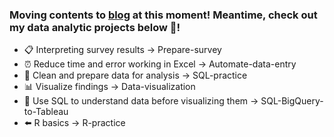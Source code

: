 ### Moving contents to [blog](https://selgik.github.io/splash-page/) at this moment! Meantime, check out my data analytic projects below 👀!
-  📋  Interpreting survey results -> Prepare-survey 
-  ⏰  Reduce time and error working in Excel -> Automate-data-entry 
-  🧹  Clean and prepare data for analysis -> SQL-practice 
-  📊  Visualize findings -> Data-visualization 
- :dart: Use SQL to understand data before visualizing them -> SQL-BigQuery-to-Tableau
- :arrow_left: R basics -> R-practice

<!---
👋 Hi, I'm Sylvia! Here I posted data analytics projects for your inspiration!
- 👋 Hi, I’m @selgik
- 👀 I’m interested in SQL, Tableau, VBA, Automation
- 🌱 I’m currently learning Data Analytics
- 💞️ I’m looking for collaborating data analysis and/or visualization projects!
- 📫 How to reach me: sylviahk416@gmail.com

selgik/selgik is a ✨ special ✨ repository because its `README.md` (this file) appears on your GitHub profile.
You can click the Preview link to take a look at your changes.
--->
